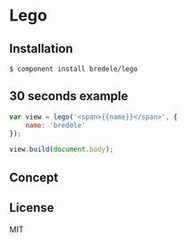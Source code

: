 # Lego

<!-- Remember where you were young, how simple it was to stack few blocks of Lego to create your dream house? -->


## Installation

    $ component install bredele/lego


## 30 seconds example

```js
var view = lego('<span>{{name}}</span>', {
	name: 'bredele'
});

view.build(document.body);
```

## Concept

## License

  MIT
